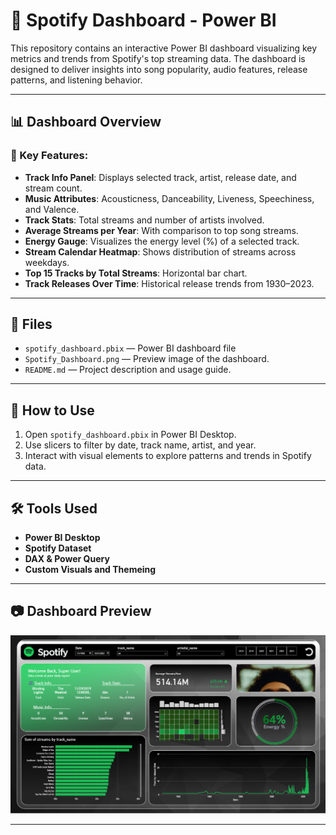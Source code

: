 # 🎵 Spotify Dashboard - Power BI

This repository contains an interactive Power BI dashboard visualizing key metrics and trends from Spotify's top streaming data. The dashboard is designed to deliver insights into song popularity, audio features, release patterns, and listening behavior.

---

## 📊 Dashboard Overview

### 🔹 Key Features:
- **Track Info Panel**: Displays selected track, artist, release date, and stream count.
- **Music Attributes**: Acousticness, Danceability, Liveness, Speechiness, and Valence.
- **Track Stats**: Total streams and number of artists involved.
- **Average Streams per Year**: With comparison to top song streams.
- **Energy Gauge**: Visualizes the energy level (%) of a selected track.
- **Stream Calendar Heatmap**: Shows distribution of streams across weekdays.
- **Top 15 Tracks by Total Streams**: Horizontal bar chart.
- **Track Releases Over Time**: Historical release trends from 1930–2023.

---

## 📁 Files

- `spotify_dashboard.pbix` — Power BI dashboard file 
- `Spotify_Dashboard.png` — Preview image of the dashboard.
- `README.md` — Project description and usage guide.

---

## 🚀 How to Use

1. Open `spotify_dashboard.pbix` in Power BI Desktop.
2. Use slicers to filter by date, track name, artist, and year.
3. Interact with visual elements to explore patterns and trends in Spotify data.

---

## 🛠 Tools Used

- **Power BI Desktop**
- **Spotify Dataset** 
- **DAX & Power Query**
- **Custom Visuals and Themeing**

---

## 📷 Dashboard Preview

![Spotify Dashboard](Spotify_Dashboard.png)

---



